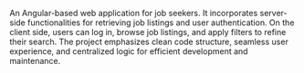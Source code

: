 An Angular-based web application for job seekers.
It incorporates server-side functionalities for retrieving job listings and user authentication.
On the client side, users can log in, browse job listings, and apply filters to refine their search.
The project emphasizes clean code structure, seamless user experience, and centralized logic for efficient development and maintenance.
